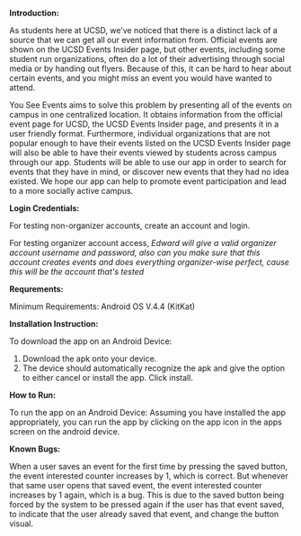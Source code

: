 **Introduction:**

As students here at UCSD, we’ve noticed that there is a distinct lack of a source that we can get all our event information from. Official events are shown on the UCSD Events Insider page, but other events, including some student run organizations, often do a lot of their advertising through social media or by handing out flyers. Because of this, it can be hard to hear about certain events, and you might miss an event you would have wanted to attend. 

You See Events aims to solve this problem by presenting all of the events on campus in one centralized location. It obtains information from the official event page for UCSD, the UCSD Events Insider page, and presents it in a user friendly format. Furthermore, individual organizations that are not popular enough to have their events listed on the UCSD Events Insider page will also be able to have their events viewed by students across campus through our app. Students will be able to use our app in order to search for events that they have in mind, or discover new events that they had no idea existed. We hope our app can help to promote event participation and lead to a more socially active campus. 


**Login Credentials:**

For testing non-organizer accounts, create an account and login.

For testing organizer account access,   *Edward will give a valid organizer account username and password, also can you make sure that this account creates events and does everything organizer-wise perfect, cause this will be the account that's tested*

**Requrements:**

Minimum Requirements: Android OS V.4.4 (KitKat)

**Installation Instruction:**

To download the app on an Android Device:
1. Download the apk onto your device. 
2. The device should automatically recognize the apk and give the option to either cancel or install the app. Click install.

**How to Run:**

To run the app on an Android Device:
Assuming you have installed the app appropriately, you can run the app by clicking on the app icon in the apps screen on the android device.

**Known Bugs:**

When a user saves an event for the first time by pressing the saved button, the event interested counter increases by 1, which is correct. But whenever that same user opens that saved event, the event interested counter increases by 1 again, which is a bug. This is due to the saved button being forced by the system to be pressed again if the user has that event saved, to indicate that the user already saved that event, and change the button visual.


